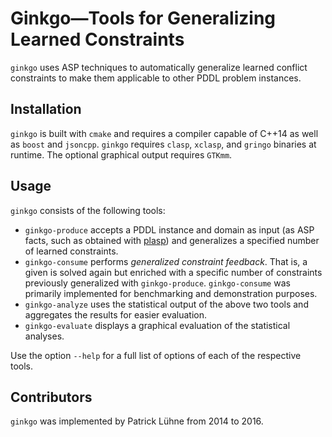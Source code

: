 # Ginkgo—Tools for Generalizing Learned Constraints

`ginkgo` uses ASP techniques to automatically generalize learned conflict constraints to make them applicable to other PDDL problem instances.

## Installation

`ginkgo` is built with `cmake` and requires a compiler capable of C++14 as well as `boost` and `jsoncpp`.
`ginkgo` requires `clasp`, `xclasp`, and `gringo` binaries at runtime.
The optional graphical output requires `GTKmm`.

## Usage

`ginkgo` consists of the following tools:

* `ginkgo-produce` accepts a PDDL instance and domain as input (as ASP facts, such as obtained with [plasp](http://potassco.sourceforge.net/labs.html#plasp)) and generalizes a specified number of learned constraints.
* `ginkgo-consume` performs *generalized constraint feedback*. That is, a given is solved again but enriched with a specific number of constraints previously generalized with `ginkgo-produce`. `ginkgo-consume` was primarily implemented for benchmarking and demonstration purposes.
* `ginkgo-analyze` uses the statistical output of the above two tools and aggregates the results for easier evaluation.
* `ginkgo-evaluate` displays a graphical evaluation of the statistical analyses.

Use the option ```--help``` for a full list of options of each of the respective tools.

## Contributors

`ginkgo` was implemented by Patrick Lühne from 2014 to 2016.
